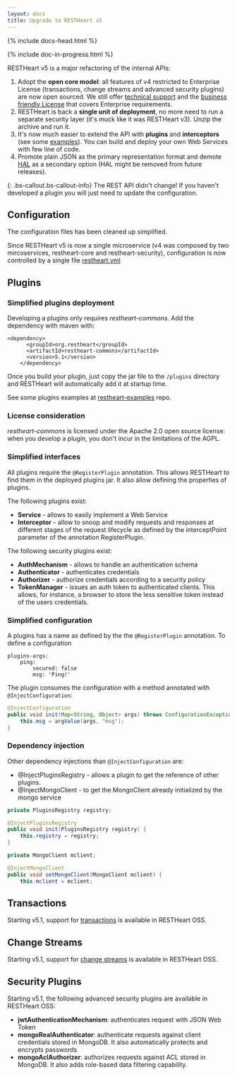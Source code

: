 ```yaml
---
layout: docs
title: Upgrade to RESTHeart v5
---
```


<div markdown="1" class="col-12 col-md-9 col-xl-8 py-md-3 bd-content">

{% include docs-head.html %}

{% include doc-in-progress.html %}

RESTHeart v5 is a major refactoring of the internal APIs:

1. Adopt the **open core model**: all features of v4 restricted to Enterprise License (transactions, change streams and advanced security plugins) are now open sourced. We still offer [technical support](/support) and the [business friendly License](https://raw.githubusercontent.com/SoftInstigate/restheart/master/COMM-LICENSE.txt) that covers Enterprise requirements.
2. RESTHeart is back a **single unit of deployment**, no more need to run a separate security layer (it's muck like it was RESTHeart v3). Unzip the archive and run it.
3. It's now much easier to extend the API with **plugins** and **interceptors** (see some [examples](https://github.com/SoftInstigate/restheart-examples)). You can build and deploy your own Web Services with few line of code.
4. Promote plain JSON as the primary representation format and demote [HAL](http://stateless.co/hal_specification.html) as a secondary option (HAL might be removed from future releases).

{: .bs-callout.bs-callout-info}
The REST API didn't change! If you haven't developed a plugin you will just need to update the configuration.

</div>

## Configuration

The configuration files has been cleaned up simplified. 

Since RESTHeart v5 is now a single microservice (v4 was composed by two mircoservices, restheart-core and restheart-security), configuration is now controlled by a single file [restheart.yml](https://raw.githubusercontent.com/SoftInstigate/restheart/master/core/etc/restheart.yml)

## Plugins

### Simplified plugins deployment

Developing a plugins only requires *restheart-commons*. Add the dependency with maven with:

```
<dependency>
      <groupId>org.restheart</groupId>
      <artifactId>restheart-commons</artifactId>
      <version>5.1</version>
    </dependency>
```

Once you build your plugin, just copy the jar file to the `/plugins` directory and RESTHeart will automatically add it at startup time.

See some plugins examples at [restheart-examples](https://github.com/softInstigate/restheart-examples) repo.

### License consideration

*restheart-commons* is licensed under the Apache 2.0 open source license: when you develop a plugin, you don't incur in the limitations of the AGPL.

### Simplified interfaces

All plugins require the `@RegisterPlugin` annotation. This allows RESTHeart to find them in the deployed plugins jar. It also allow defining the properties of plugins.

The following plugins exist:

- **Service** - allows to easily implement a Web Service
- **Interceptor** - allow to snoop and modify requests and responses at different stages of the request lifecycle as defined by the interceptPoint parameter of the annotation RegisterPlugin.

The following security plugins exist:

- **AuthMechanism** - allows to handle an authentication schema
- **Authenticator** - authenticates credentials
- **Authorizer** - authorize credentials according to a security policy
- **TokenManager** - issues an auth token to authenticated clients. This allows, for instance, a browser to store the less sensitive token instead of the users credentials.

### Simplified configuration

A plugins has a name as defined by the the `@RegisterPlugin` annotation. To define a configuration 

```
plugins-args:
    ping:
        secured: false
        msg: 'Ping!'
```

The plugin consumes the configuration with a method annotated with `@InjectConfiguration`:

```java
@InjectConfiguration
public void init(Map<String, Object> args) throws ConfigurationException {
    this.msg = argValue(args, "msg");
}
```

### Dependency injection

Other dependency injections than `@InjectConfiguration` are:
- @InjectPluginsRegistry - allows a plugin to get the reference of other plugins.
- @InjectMongoClient - to get the MongoClient already initialized by the mongo service

```java
private PluginsRegistry registry;

@InjectPluginsRegistry
public void init(PluginsRegistry registry) {
    this.registry = registry;
}
```

```java
private MongoClient mclient;

@InjectMongoClient
public void setMongoClient(MongoClient mclient) {
    this.mclient = mclient;
```

## Transactions

Starting v5.1, support for [transactions](/docs/transactions) is available in RESTHeart OSS.

## Change Streams

Starting v5.1, support for [change streams](/docs/change-streams) is available in RESTHeart OSS.

## Security Plugins

Starting v5.1, the following advanced security plugins are available in RESTHeart OSS:

- **jwtAuthenticationMechanism**: authenticates request with JSON Web Token
- **mongoRealAuthenticator**: authenticate requests against client credentials stored in MongoDB. It also automatically protects and encrypts passwords
- **mongoAclAuthorizer**: authorizes requests against ACL stored in MongoDB. It also adds role-based data filtering capability.